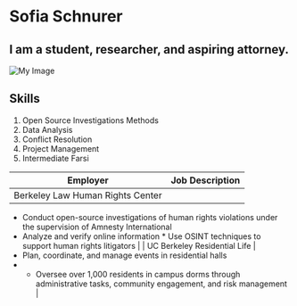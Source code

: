 # Sofia Schnurer
## I am a student, researcher, and aspiring attorney. 
![My Image](my-image.jpg)
## Skills
1. Open Source Investigations Methods
2. Data Analysis
3. Conflict Resolution
4. Project Management
5. Intermediate Farsi 

| Employer | Job Description |
| -------- | --------------- |
| Berkeley Law Human Rights Center | 
* Conduct open-source investigations of human rights violations under the supervision of Amnesty International 
* Analyze and verify online information * Use OSINT techniques to support human rights litigators |
| UC Berkeley Residential Life | 
* Plan, coordinate, and manage events in residential halls 
* * Oversee over 1,000 residents in campus dorms through administrative tasks, community engagement, and risk management |
